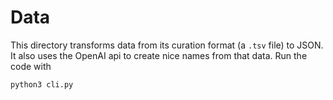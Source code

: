 # Data

This directory transforms data from its curation format (a `.tsv` file) to JSON.
It also uses the OpenAI api to create nice names from that data. Run the code
with

```
python3 cli.py
```
